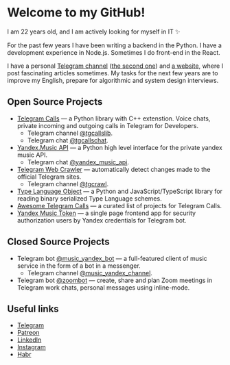 # Welcome to my GitHub!

I am 22 years old, and I am actively looking for myself in IT ✨

For the past few years I have been writing a backend in the Python. I have a development experience in Node.js. Sometimes I do front-end in the React.

I have a personal [Telegram channel](https://t.me/MarshalC) ([the second one](https://t.me/MarshalR)) and [a website](https://marshal.by/), where I post fascinating articles sometimes. My tasks for the next few years are to improve my English, prepare for algorithmic and system design interviews.

## Open Source Projects

- [Telegram Calls](https://github.com/MarshalX/tgcalls) — a Python library with C++ extenstion. Voice chats, private incoming and outgoing calls in Telegram for Developers.
  - Telegram channel [@tgcallslib](https://t.me/tgcallslib).
  - Telegram chat [@tgcallschat](https://t.me/tgcallschat).
- [Yandex.Music API](https://github.com/MarshalX/yandex-music-api) — a Python high level interface for the private yandex music API.
  - Telegram chat [@yandex_music_api](https://t.me/yandex_music_api).
- [Telegram Web Crawler](https://github.com/MarshalX/telegram-crawler) — automatically detect changes made to the official Telegram sites.
  - Telegram channel [@tgcrawl](https://t.me/tgcrawl).
- [Type Language Object](https://github.com/MarshalX/tlo) — a Python and JavaScript/TypeScript library for reading binary serialized Type Language schemes.
- [Awesome Telegram Calls](https://github.com/tgcalls/awesome-tgcalls) — a curated list of projects for Telegram Calls.
- [Yandex Music Token](https://github.com/MarshalX/yandex-music-token) — a single page frontend app for security authorization users by Yandex credentials for Telegram bot.

## Closed Source Projects

- Telegram bot [@music_yandex_bot](https://t.me/music_yandex_bot) — a full-featured client of music service in the form of a bot in a messenger.
  - Telegram channel [@music_yandex_channel](https://t.me/music_yandex_channel).
- Telegram bot [@zoombot](https://t.me/zoombot) — create, share and plan Zoom meetings in Telegram work chats, personal messages using inline-mode.

## Useful links

- [Telegram](https://t.me/MarshalX)
- [Patreon](https://www.patreon.com/MarshalX)
- [LinkedIn](https://www.linkedin.com/in/marshalx/)
- [Instagram](https://www.instagram.com/ilya.marshal/)
- [Habr](https://habr.com/ru/users/marshalx/)

